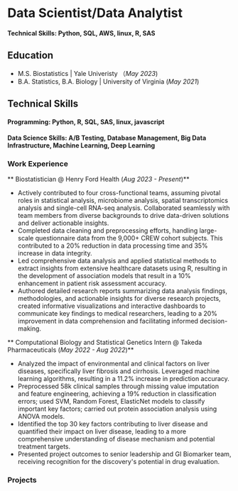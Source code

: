 # Data Scientist/Data Analytist
####  Technical Skills: Python, SQL, AWS, linux, R, SAS

## Education
- M.S. Biostatistics | Yale Univeristy （_May 2023_)
- B.A. Statistics, B.A. Biology | University of Virginia (_May 2021_)

## Technical Skills
#### Programming: Python, R, SQL, SAS, linux, javascript
#### Data Science Skills: A/B Testing, Database Management, Big Data Infrastructure, Machine Learning, Deep Learning

### Work Experience

** Biostatistician @ Henry Ford Health (_Aug 2023 - Present_)**
- Actively contributed to four cross-functional teams, assuming pivotal roles in statistical analysis, microbiome analysis, spatial transcriptomics analysis and single-cell RNA-seq analysis. Collaborated seamlessly with team members from diverse backgrounds to drive data-driven solutions and deliver actionable insights.
- Completed data cleaning and preprocessing efforts, handling large-scale questionnaire data from the 9,000+ CREW cohort subjects. This contributed to a 20% reduction in data processing time and 35% increase in data integrity.
-	Led comprehensive data analysis and applied statistical methods to extract insights from extensive healthcare datasets using R, resulting in the development of association models that result in a 10% enhancement in patient risk assessment accuracy.
- Authored detailed research reports summarizing data analysis findings, methodologies, and actionable insights for diverse research projects, created informative visualizations and interactive dashboards to communicate key findings to medical researchers, leading to a 20% improvement in data comprehension and facilitating informed decision-making.


** Computational Biology and Statistical Genetics Intern @ Takeda Pharmaceuticals (_May 2022 -  Aug 2022_)**
- Analyzed the impact of environmental and clinical factors on liver diseases, specifically liver fibrosis and cirrhosis. Leveraged machine learning algorithms, resulting in a 11.2% increase in prediction accuracy.
- Preprocessed 58k clinical samples through missing value imputation and feature engineering, achieving a 19% reduction in classification errors; used SVM, Random Forest, ElasticNet models to classify important key factors; carried out protein association analysis using ANOVA models.
- Identified the top 30 key factors contributing to liver disease and quantified their impact on liver disease, leading to a more comprehensive understanding of disease mechanism and potential treatment targets.
- Presented project outcomes to senior leadership and GI Biomarker team, receiving recognition for the discovery's potential in drug evaluation. 

### Projects


